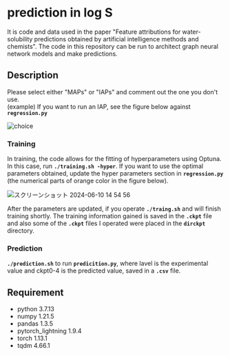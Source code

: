 prediction in log S
====

It is code and data used in the paper "Feature attributions for water-solubility predictions obtained by artificial intelligence methods and chemists". The code in this repository can be run to architect graph neural network models and make predictions.

## Description
Please select either "MAPs" or "IAPs" and comment out the one you don't use.<br>(example) If you want to run an IAP, see the figure below against **`regression.py`** 


![choice](https://github.com/STeruhisa/logS/assets/171115343/dc9a69f3-04ef-4c17-99fa-28a3c2ddf47d)






### Training
In training, the code allows for the fitting of hyperparameters using Optuna. In this case, run **`./training.sh -hyper`**. If you want to use the optimal parameters obtained, update the hyper parameters section in **`regression.py`** (the numerical parts of orange color in the figure below).

![スクリーンショット 2024-06-10 14 54 56](https://github.com/STeruhisa/logS/assets/171115343/caa6daba-5cdb-41ef-a526-a2ebf3bedc6d)

After the parameters are updated, if you operate **`./traing.sh`** and will finish training shortly. The training information gained is saved in the **`.ckpt`** file and also some of the **`.ckpt`** files I operated were placed in the **`dirckpt`** directory.

### Prediction
**`./prediction.sh`** to run **`predicition.py`**, where lavel is the experimental value and ckpt0-4 is the predicted value, saved in a **`.csv`** file.

## Requirement
- python 3.7.13
- numpy 1.21.5
- pandas 1.3.5
- pytorch_lightning 1.9.4
- torch 1.13.1
- tqdm 4.66.1
